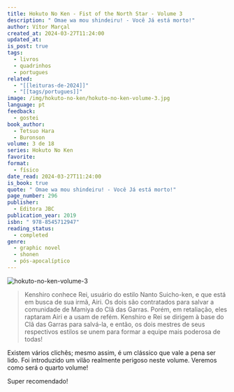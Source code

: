 ```yaml
---
title: Hokuto No Ken - Fist of the North Star - Volume 3
description: " Omae wa mou shindeiru! - Você Já está morto!"
author: Vítor Marçal
created_at: 2024-03-27T11:24:00
updated_at: 
is_post: true
tags:
  - livros
  - quadrinhos
  - portugues
related:
  - "[[leituras-de-2024]]"
  - "[[tags/portugues]]"
image: /img/hokuto-no-ken/hokuto-no-ken-volume-3.jpg
language: pt
feedback:
  - gostei
book_author:
  - Tetsuo Hara
  - Buronson
volume: 3 de 18
series: Hokuto No Ken
favorite: 
format:
  - físico
date_read: 2024-03-27T11:24:00
is_book: true
quote: " Omae wa mou shindeiru! - Você Já está morto!"
page_number: 296
publisher:
  - Editora JBC
publication_year: 2019
isbn: " 978-8545712947"
reading_status:
  - completed
genre:
  - graphic novel
  - shonen
  - pós-apocalíptico
---
```


![hokuto-no-ken-volume-3](img/hokuto-no-ken/hokuto-no-ken-volume-3.jpg)

> Kenshiro conhece Rei, usuário do estilo Nanto Suicho-ken, e que está em busca de sua irmã, Airi. Os dois são contratados para salvar a comunidade de Mamiya do Clã das Garras. Porém, em retaliação, eles raptaram Airi e a usam de refém. Kenshiro e Rei se dirigem à base do Clã das Garras para salvá-la, e então, os dois mestres de seus respectivos estilos se unem para formar a equipe mais poderosa de todas!

Existem vários clichês; mesmo assim, é um clássico que vale a pena ser lido. Foi introduzido um vilão realmente perigoso neste volume. Veremos como será o quarto volume!

Super recomendado!